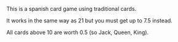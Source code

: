 This is a spanish card game using traditional cards. 

It works in the same way as 21 but you must get up to 7.5 instead. 

All cards above 10 are worth 0.5 (so Jack, Queen, King).
